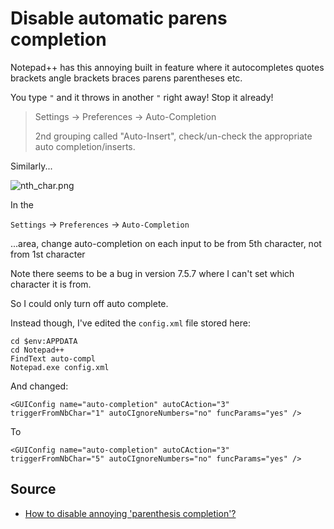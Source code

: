 ﻿# Disable automatic parens completion

Notepad++ has this annoying built in feature where it autocompletes quotes brackets angle brackets braces parens parentheses etc.

You type `"`  and it throws in another `"` right away! Stop it already!


> Settings -> Preferences -> Auto-Completion
>
> 2nd grouping called "Auto-Insert", check/un-check the appropriate auto completion/inserts.

Similarly...

![nth_char.png](nth_char.png)

In the

`Settings` &rarr; `Preferences` &rarr; `Auto-Completion`

...area, change auto-completion on each input to be from 5th character, not from 1st character

Note there seems to be a bug in version 7.5.7 where I can't set which character it is from.

So I could only turn off auto complete.

Instead though, I've edited the `config.xml` file stored here:


	cd $env:APPDATA
	cd Notepad++
	FindText auto-compl
	Notepad.exe config.xml


And changed:


    <GUIConfig name="auto-completion" autoCAction="3" triggerFromNbChar="1" autoCIgnoreNumbers="no" funcParams="yes" />

To


	<GUIConfig name="auto-completion" autoCAction="3" triggerFromNbChar="5" autoCIgnoreNumbers="no" funcParams="yes" />


## Source


 * [How to disable annoying 'parenthesis completion'?](http://stackoverflow.com/questions/119387/how-to-disable-annoying-parenthesis-completion)